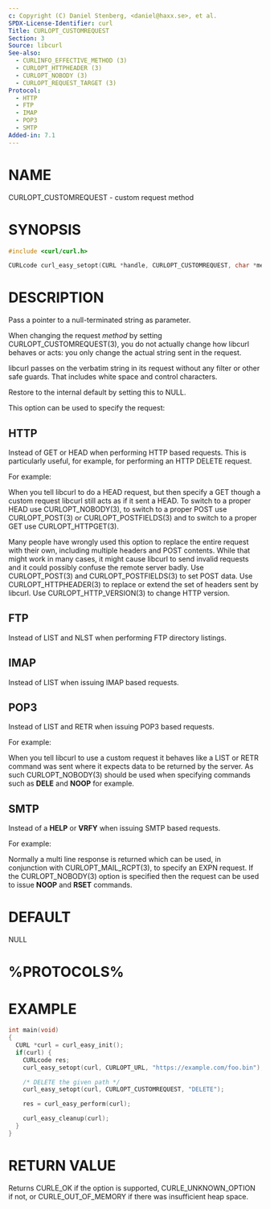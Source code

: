 ```yaml
---
c: Copyright (C) Daniel Stenberg, <daniel@haxx.se>, et al.
SPDX-License-Identifier: curl
Title: CURLOPT_CUSTOMREQUEST
Section: 3
Source: libcurl
See-also:
  - CURLINFO_EFFECTIVE_METHOD (3)
  - CURLOPT_HTTPHEADER (3)
  - CURLOPT_NOBODY (3)
  - CURLOPT_REQUEST_TARGET (3)
Protocol:
  - HTTP
  - FTP
  - IMAP
  - POP3
  - SMTP
Added-in: 7.1
---
```


# NAME

CURLOPT_CUSTOMREQUEST - custom request method

# SYNOPSIS

~~~c
#include <curl/curl.h>

CURLcode curl_easy_setopt(CURL *handle, CURLOPT_CUSTOMREQUEST, char *method);
~~~

# DESCRIPTION

Pass a pointer to a null-terminated string as parameter.

When changing the request *method* by setting CURLOPT_CUSTOMREQUEST(3), you
do not actually change how libcurl behaves or acts: you only change the actual
string sent in the request.

libcurl passes on the verbatim string in its request without any filter or
other safe guards. That includes white space and control characters.

Restore to the internal default by setting this to NULL.

This option can be used to specify the request:

## HTTP

Instead of GET or HEAD when performing HTTP based requests. This is
particularly useful, for example, for performing an HTTP DELETE request.

For example:

When you tell libcurl to do a HEAD request, but then specify a GET though a
custom request libcurl still acts as if it sent a HEAD. To switch to a proper
HEAD use CURLOPT_NOBODY(3), to switch to a proper POST use
CURLOPT_POST(3) or CURLOPT_POSTFIELDS(3) and to switch to a proper
GET use CURLOPT_HTTPGET(3).

Many people have wrongly used this option to replace the entire request with
their own, including multiple headers and POST contents. While that might work
in many cases, it might cause libcurl to send invalid requests and it could
possibly confuse the remote server badly. Use CURLOPT_POST(3) and
CURLOPT_POSTFIELDS(3) to set POST data. Use CURLOPT_HTTPHEADER(3)
to replace or extend the set of headers sent by libcurl. Use
CURLOPT_HTTP_VERSION(3) to change HTTP version.

## FTP

Instead of LIST and NLST when performing FTP directory listings.

## IMAP

Instead of LIST when issuing IMAP based requests.

## POP3

Instead of LIST and RETR when issuing POP3 based requests.

For example:

When you tell libcurl to use a custom request it behaves like a LIST or RETR
command was sent where it expects data to be returned by the server. As such
CURLOPT_NOBODY(3) should be used when specifying commands such as
**DELE** and **NOOP** for example.

## SMTP

Instead of a **HELP** or **VRFY** when issuing SMTP based requests.

For example:

Normally a multi line response is returned which can be used, in conjunction
with CURLOPT_MAIL_RCPT(3), to specify an EXPN request. If the
CURLOPT_NOBODY(3) option is specified then the request can be used to
issue **NOOP** and **RSET** commands.

# DEFAULT

NULL

# %PROTOCOLS%

# EXAMPLE

~~~c
int main(void)
{
  CURL *curl = curl_easy_init();
  if(curl) {
    CURLcode res;
    curl_easy_setopt(curl, CURLOPT_URL, "https://example.com/foo.bin");

    /* DELETE the given path */
    curl_easy_setopt(curl, CURLOPT_CUSTOMREQUEST, "DELETE");

    res = curl_easy_perform(curl);

    curl_easy_cleanup(curl);
  }
}
~~~

# RETURN VALUE

Returns CURLE_OK if the option is supported, CURLE_UNKNOWN_OPTION if not, or
CURLE_OUT_OF_MEMORY if there was insufficient heap space.
